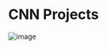 # CNN Projects 

![image](https://github.com/user-attachments/assets/33001671-b5a8-4578-b8d2-181c19f742d8)
